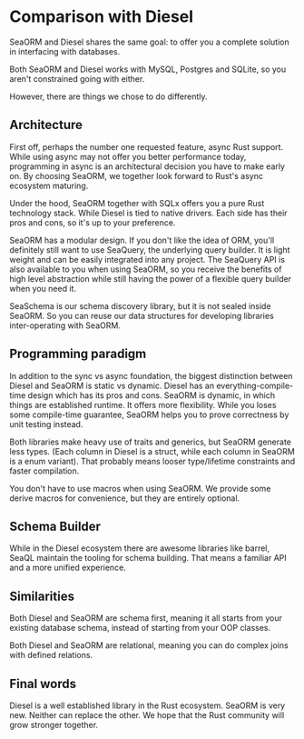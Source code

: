 # Comparison with Diesel

SeaORM and Diesel shares the same goal: to offer you a complete solution in interfacing with databases.

Both SeaORM and Diesel works with MySQL, Postgres and SQLite, so you aren't constrained going with either.

However, there are things we chose to do differently.

## Architecture

First off, perhaps the number one requested feature, async Rust support. While using async may not offer you better performance today, programming in async is an architectural decision you have to make early on. By choosing SeaORM, we together look forward to Rust's async ecosystem maturing.

Under the hood, SeaORM together with SQLx offers you a pure Rust technology stack. While Diesel is tied to native drivers. Each side has their pros and cons, so it's up to your preference.

SeaORM has a modular design. If you don't like the idea of ORM, you'll definitely still want to use SeaQuery, the underlying query builder. It is light weight and can be easily integrated into any project. The SeaQuery API is also available to you when using SeaORM, so you receive the benefits of high level abstraction while still having the power of a flexible query builder when you need it.

SeaSchema is our schema discovery library, but it is not sealed inside SeaORM. So you can reuse our data structures for developing libraries inter-operating with SeaORM.

## Programming paradigm

In addition to the sync vs async foundation, the biggest distinction between Diesel and SeaORM is static vs dynamic. Diesel has an everything-compile-time design which has its pros and cons. SeaORM is dynamic, in which things are established runtime. It offers more flexibility. While you loses some compile-time guarantee, SeaORM helps you to prove correctness by unit testing instead.

Both libraries make heavy use of traits and generics, but SeaORM generate less types. (Each column in Diesel is a struct, while each column in SeaORM is a enum variant). That probably means looser type/lifetime constraints and faster compilation.

You don't have to use macros when using SeaORM. We provide some derive macros for convenience, but they are entirely optional.

## Schema Builder

While in the Diesel ecosystem there are awesome libraries like barrel, SeaQL maintain the tooling for schema building. That means a familiar API and a more unified experience.

## Similarities

Both Diesel and SeaORM are schema first, meaning it all starts from your existing database schema, instead of starting from your OOP classes.

Both Diesel and SeaORM are relational, meaning you can do complex joins with defined relations.

## Final words

Diesel is a well established library in the Rust ecosystem. SeaORM is very new. Neither can replace the other. We hope that the Rust community will grow stronger together.